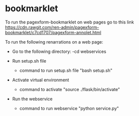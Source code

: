 # bookmarklet
To run the pagexform-bookmarklet on web pages go to this link https://cdn.rawgit.com/ren-admin/pagexform-bookmarklet/c7cd1707/pagexform-annolet.html

To run the following renarrations on a web page:
- Go to the following directory:
  -cd webservices
  
- Run setup.sh file
  - command to run setup.sh file "bash setup.sh"

- Activate virtual environment
  - command to activate "source ./flask/bin/activate"

- Run the webservice
  - command to run webservice "python service.py"
 
